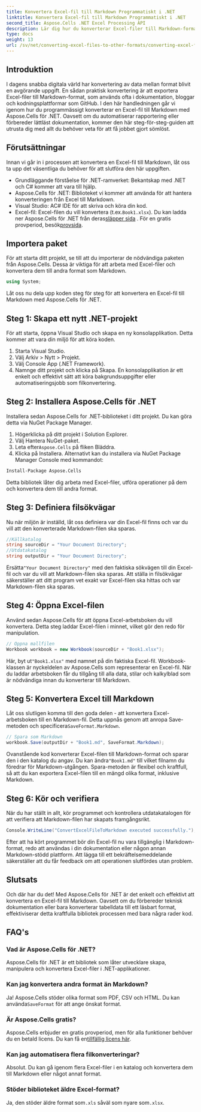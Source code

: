 ```yaml
---
title: Konvertera Excel-fil till Markdown Programmatiskt i .NET
linktitle: Konvertera Excel-fil till Markdown Programmatiskt i .NET
second_title: Aspose.Cells .NET Excel Processing API
description: Lär dig hur du konverterar Excel-filer till Markdown-format med Aspose.Cells för .NET i denna detaljerade, steg-för-steg-guide. Öka produktiviteten med enkel filkonvertering.
type: docs
weight: 13
url: /sv/net/converting-excel-files-to-other-formats/converting-excel-file-to-markdown/
---
```

## Introduktion

I dagens snabba digitala värld har konvertering av data mellan format blivit en avgörande uppgift. En sådan praktisk konvertering är att exportera Excel-filer till Markdown-format, som används ofta i dokumentation, bloggar och kodningsplattformar som GitHub. I den här handledningen går vi igenom hur du programmässigt konverterar en Excel-fil till Markdown med Aspose.Cells för .NET. Oavsett om du automatiserar rapportering eller förbereder lättläst dokumentation, kommer den här steg-för-steg-guiden att utrusta dig med allt du behöver veta för att få jobbet gjort sömlöst.
## Förutsättningar
Innan vi går in i processen att konvertera en Excel-fil till Markdown, låt oss ta upp det väsentliga du behöver för att slutföra den här uppgiften.
- Grundläggande förståelse för .NET-ramverket: Bekantskap med .NET och C# kommer att vara till hjälp.
- Aspose.Cells för .NET: Biblioteket vi kommer att använda för att hantera konverteringen från Excel till Markdown.
- Visual Studio: AC# IDE för att skriva och köra din kod.
-  Excel-fil: Excel-filen du vill konvertera (t.ex.`Book1.xlsx`).
 Du kan ladda ner Aspose.Cells för .NET från deras[släpper sida](https://releases.aspose.com/cells/net/) . För en gratis provperiod, besök[provsida](https://releases.aspose.com/).
## Importera paket
För att starta ditt projekt, se till att du importerar de nödvändiga paketen från Aspose.Cells. Dessa är viktiga för att arbeta med Excel-filer och konvertera dem till andra format som Markdown.
```csharp
using System;
```

Låt oss nu dela upp koden steg för steg för att konvertera en Excel-fil till Markdown med Aspose.Cells för .NET.
## Steg 1: Skapa ett nytt .NET-projekt
För att starta, öppna Visual Studio och skapa en ny konsolapplikation. Detta kommer att vara din miljö för att köra koden.
1. Starta Visual Studio.
2. Välj Arkiv > Nytt > Projekt.
3. Välj Console App (.NET Framework).
4. Namnge ditt projekt och klicka på Skapa.
En konsolapplikation är ett enkelt och effektivt sätt att köra bakgrundsuppgifter eller automatiseringsjobb som filkonvertering.
## Steg 2: Installera Aspose.Cells för .NET
Installera sedan Aspose.Cells for .NET-biblioteket i ditt projekt. Du kan göra detta via NuGet Package Manager.
1. Högerklicka på ditt projekt i Solution Explorer.
2. Välj Hantera NuGet-paket.
3.  Leta efter`Aspose.Cells` på fliken Bläddra.
4. Klicka på Installera.
Alternativt kan du installera via NuGet Package Manager Console med kommandot:
```bash
Install-Package Aspose.Cells
```
Detta bibliotek låter dig arbeta med Excel-filer, utföra operationer på dem och konvertera dem till andra format.
## Steg 3: Definiera filsökvägar
Nu när miljön är inställd, låt oss definiera var din Excel-fil finns och var du vill att den konverterade Markdown-filen ska sparas.
```csharp
//Källkatalog
string sourceDir = "Your Document Directory";
//Utdatakatalog
string outputDir = "Your Document Directory";
```
 Ersätta`"Your Document Directory"` med den faktiska sökvägen till din Excel-fil och var du vill att Markdown-filen ska sparas.
Att ställa in filsökvägar säkerställer att ditt program vet exakt var Excel-filen ska hittas och var Markdown-filen ska sparas.
## Steg 4: Öppna Excel-filen
Använd sedan Aspose.Cells för att öppna Excel-arbetsboken du vill konvertera. Detta steg laddar Excel-filen i minnet, vilket gör den redo för manipulation.
```csharp
// Öppna mallfilen
Workbook workbook = new Workbook(sourceDir + "Book1.xlsx");
```
 Här, byt ut`"Book1.xlsx"` med namnet på din faktiska Excel-fil. Workbook-klassen är nyckeldelen av Aspose.Cells som representerar en Excel-fil.
När du laddar arbetsboken får du tillgång till alla data, stilar och kalkylblad som är nödvändiga innan du konverterar till Markdown.
## Steg 5: Konvertera Excel till Markdown
 Låt oss slutligen komma till den goda delen - att konvertera Excel-arbetsboken till en Markdown-fil. Detta uppnås genom att anropa Save-metoden och specificera`SaveFormat.Markdown`.
```csharp
// Spara som Markdown
workbook.Save(outputDir + "Book1.md", SaveFormat.Markdown);
```
 Ovanstående kod konverterar Excel-filen till Markdown-format och sparar den i den katalog du angav. Du kan ändra`"Book1.md"` till vilket filnamn du föredrar för Markdown-utgången.
Spara-metoden är flexibel och kraftfull, så att du kan exportera Excel-filen till en mängd olika format, inklusive Markdown.
## Steg 6: Kör och verifiera
När du har ställt in allt, kör programmet och kontrollera utdatakatalogen för att verifiera att Markdown-filen har skapats framgångsrikt.
```csharp
Console.WriteLine("ConvertExcelFileToMarkdown executed successfully.");
```
Efter att ha kört programmet bör din Excel-fil nu vara tillgänglig i Markdown-format, redo att användas i din dokumentation eller någon annan Markdown-stödd plattform.
Att lägga till ett bekräftelsemeddelande säkerställer att du får feedback om att operationen slutfördes utan problem.
## Slutsats
Och där har du det! Med Aspose.Cells för .NET är det enkelt och effektivt att konvertera en Excel-fil till Markdown. Oavsett om du förbereder teknisk dokumentation eller bara konverterar tabelldata till ett läsbart format, effektiviserar detta kraftfulla bibliotek processen med bara några rader kod. 
## FAQ's
### Vad är Aspose.Cells för .NET?  
Aspose.Cells för .NET är ett bibliotek som låter utvecklare skapa, manipulera och konvertera Excel-filer i .NET-applikationer.
### Kan jag konvertera andra format än Markdown?  
 Ja! Aspose.Cells stöder olika format som PDF, CSV och HTML. Du kan använda`SaveFormat` för att ange önskat format.
### Är Aspose.Cells gratis?  
 Aspose.Cells erbjuder en gratis provperiod, men för alla funktioner behöver du en betald licens. Du kan få en[tillfällig licens här](https://purchase.aspose.com/temporary-license/).
### Kan jag automatisera flera filkonverteringar?  
Absolut. Du kan gå igenom flera Excel-filer i en katalog och konvertera dem till Markdown eller något annat format.
### Stöder biblioteket äldre Excel-format?  
 Ja, den stöder äldre format som`.xls` såväl som nyare som`.xlsx`.